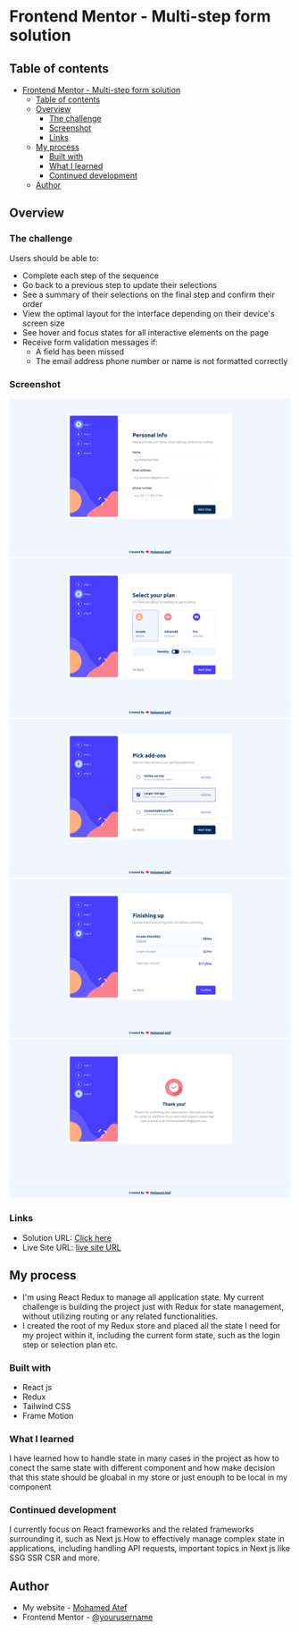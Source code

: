 # Frontend Mentor - Multi-step form solution

## Table of contents

- [Frontend Mentor - Multi-step form solution](#frontend-mentor---multi-step-form-solution)
  - [Table of contents](#table-of-contents)
  - [Overview](#overview)
    - [The challenge](#the-challenge)
    - [Screenshot](#screenshot)
    - [Links](#links)
  - [My process](#my-process)
    - [Built with](#built-with)
    - [What I learned](#what-i-learned)
    - [Continued development](#continued-development)
  - [Author](#author)

## Overview

### The challenge

Users should be able to:

- Complete each step of the sequence
- Go back to a previous step to update their selections
- See a summary of their selections on the final step and confirm their order
- View the optimal layout for the interface depending on their device's screen size
- See hover and focus states for all interactive elements on the page
- Receive form validation messages if:
  - A field has been missed
  - The email address phone number or name is not formatted correctly

### Screenshot

![](./screen/m1.png)
![](./screen/m2.png)
![](./screen/m3.png)
![](./screen/m4.png)
![](./screen/m5.png)

### Links

- Solution URL: [Click here](https://github.com/Mohamedate/multi-step-challenge)
- Live Site URL: [live site URL](https://multi-step-ch.vercel.app/)

## My process

- I'm using React Redux to manage all application state. My current challenge is building the project just with Redux for state management, without utilizing routing or any related functionalities.
- I created the root of my Redux store and placed all the state I need for my project within it, including the current form state, such as the login step or selection plan etc.

### Built with

- React js
- Redux
- Tailwind CSS
- Frame Motion

### What I learned

I have learned how to handle state in many cases in the project as how to conect
the same state with different component and how make decision that this state
should be gloabal in my store or just enouph to be local in my component

### Continued development

I currently focus on React frameworks and the related frameworks surrounding it, such as Next js.How to effectively manage complex state in applications, including handling API requests, important topics in Next js like SSG SSR CSR and more.

## Author

- My website - [Mohamed Atef](https://atef.vercel.app)
- Frontend Mentor - [@yourusername](https://www.frontendmentor.io/profile/yourusername)
